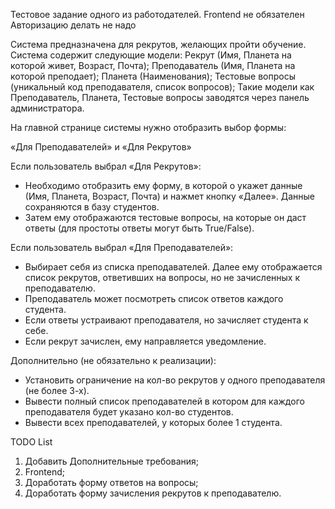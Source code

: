 Тестовое задание одного из работодателей. 
Frontend не обязателен
Авторизацию делать не надо

Система предназначена для рекрутов, желающих пройти обучение.
Система содержит следующие модели:
Рекрут (Имя, Планета на которой живет, Возраст, Почта);
Преподаватель (Имя, Планета на которой преподает);
Планета (Наименования);
Тестовые вопросы (уникальный код преподавателя, список вопросов);
Такие модели как Преподаватель, Планета, Тестовые вопросы заводятся через панель администратора.


На главной странице системы нужно отобразить выбор формы:

«Для Преподавателей» и «Для Рекрутов»

Если пользователь выбрал «Для Рекрутов»: 
- Необходимо отобразить ему форму, в которой о укажет данные (Имя, Планета, Возраст, Почта) и нажмет кнопку «Далее». Данные сохраняются в базу студентов. 
- Затем ему отображаются тестовые вопросы, на которые он даст ответы (для простоты ответы могут быть True/False).

Если пользователь выбрал «Для Преподавателей»:
- Выбирает себя из списка преподавателей. Далее ему отображается список рекрутов, ответивших на вопросы, но не зачисленных к преподавателю.
- Преподаватель может посмотреть список ответов каждого студента.
- Если ответы устраивают преподавателя, но зачисляет студента к себе.
- Если рекрут зачислен, ему направляется уведомление.  

Дополнительно (не обязательно к реализации):
- Установить ограничение на кол-во рекрутов у одного преподавателя (не более 3-х).
- Вывести полный список преподавателей в котором для каждого преподавателя будет указано кол-во студентов.
- Вывести всех преподавателей, у которых более 1 студента. 

TODO List
1.	Добавить Дополнительные требования; 
2.	Frontend;
3.	Доработать форму ответов на вопросы;
4.	Доработать форму зачисления рекрутов к преподавателю.
